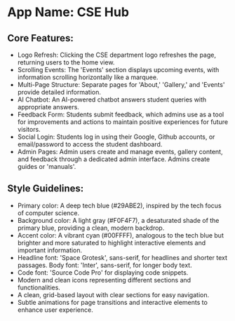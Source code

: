 # **App Name**: CSE Hub

## Core Features:

- Logo Refresh: Clicking the CSE department logo refreshes the page, returning users to the home view.
- Scrolling Events: The 'Events' section displays upcoming events, with information scrolling horizontally like a marquee.
- Multi-Page Structure: Separate pages for 'About,' 'Gallery,' and 'Events' provide detailed information.
- AI Chatbot: An AI-powered chatbot answers student queries with appropriate answers.
- Feedback Form: Students submit feedback, which admins use as a tool for improvements and actions to maintain positive experiences for future visitors.
- Social Login: Students log in using their Google, Github accounts, or email/password to access the student dashboard.
- Admin Pages: Admin users create and manage events, gallery content, and feedback through a dedicated admin interface. Admins create guides or 'manuals'.

## Style Guidelines:

- Primary color: A deep tech blue (#29ABE2), inspired by the tech focus of computer science. 
- Background color: A light gray (#F0F4F7), a desaturated shade of the primary blue, providing a clean, modern backdrop.
- Accent color: A vibrant cyan (#00FFFF), analogous to the tech blue but brighter and more saturated to highlight interactive elements and important information.
- Headline font: 'Space Grotesk', sans-serif, for headlines and shorter text passages. Body font: 'Inter', sans-serif, for longer body text.
- Code font: 'Source Code Pro' for displaying code snippets.
- Modern and clean icons representing different sections and functionalities.
- A clean, grid-based layout with clear sections for easy navigation.
- Subtle animations for page transitions and interactive elements to enhance user experience.